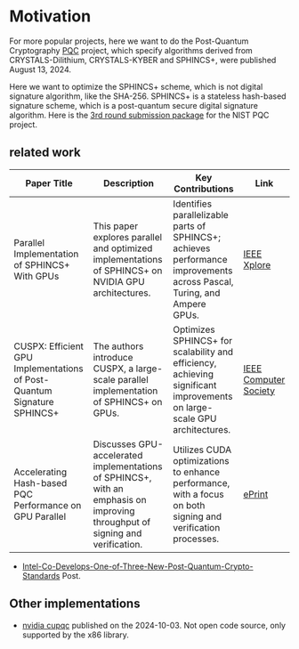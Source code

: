 # Motivation

For more popular projects, here we want to do the Post-Quantum Cryptography [PQC](https://csrc.nist.gov/pqc-standardization) project, which specify algorithms derived from CRYSTALS-Dilithium, CRYSTALS-KYBER and SPHINCS+, were published August 13, 2024.

Here we want to optimize the SPHINCS+ scheme, which is not digital signature algorithm, like the SHA-256. SPHINCS+ is a stateless hash-based signature scheme, which is a post-quantum secure digital signature algorithm. Here is the [3rd round submission package](https://sphincs.org/data/sphincs+-round3-submission-nist.zip) for the NIST PQC project.

## related work

| **Paper Title**                                                         | **Description**                                                                                                              | **Key Contributions**                                                                                                   | **Link**                                                                                                              |
| ----------------------------------------------------------------------- | ---------------------------------------------------------------------------------------------------------------------------- | ----------------------------------------------------------------------------------------------------------------------- | --------------------------------------------------------------------------------------------------------------------- |
| Parallel Implementation of SPHINCS+ With GPUs                           | This paper explores parallel and optimized implementations of SPHINCS+ on NVIDIA GPU architectures.                          | Identifies parallelizable parts of SPHINCS+; achieves performance improvements across Pascal, Turing, and Ampere GPUs.  | [IEEE Xplore](https://ieeexplore.ieee.org/document/10461494/?utm_source=chatgpt.com)                                  |
| CUSPX: Efficient GPU Implementations of Post-Quantum Signature SPHINCS+ | The authors introduce CUSPX, a large-scale parallel implementation of SPHINCS+ on GPUs.                                      | Optimizes SPHINCS+ for scalability and efficiency, achieving significant improvements on large-scale GPU architectures. | [IEEE Computer Society](https://www.computer.org/csdl/journal/tc/5555/01/10677363/209otdi2Xi8?utm_source=chatgpt.com) |
| Accelerating Hash-based PQC Performance on GPU Parallel                 | Discusses GPU-accelerated implementations of SPHINCS+, with an emphasis on improving throughput of signing and verification. | Utilizes CUDA optimizations to enhance performance, with a focus on both signing and verification processes.            | [ePrint](https://eprint.iacr.org/2024/1030.pdf?utm_source=chatgpt.com)                                                |

- [Intel-Co-Develops-One-of-Three-New-Post-Quantum-Crypto-Standards](https://community.intel.com/t5/Blogs/Tech-Innovation/Cloud/Intel-Co-Develops-One-of-Three-New-Post-Quantum-Crypto-Standards/post/1638099) Post.

## Other implementations

- [nvidia cupqc](https://developer.nvidia.com/cupqc) published on the 2024-10-03. Not open code source, only supported by the x86 library.
